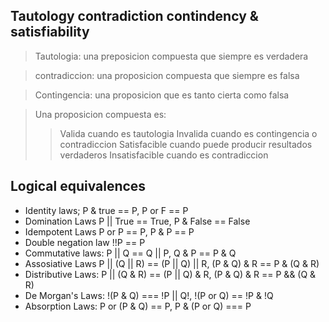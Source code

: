 ## Tautology contradiction contindency & satisfiability

> Tautologia: una preposicion compuesta que siempre es verdadera

> contradiccion: una proposicion compuesta que siempre es falsa

> Contingencia: una proposicion que es tanto cierta como falsa

> Una proposicion compuesta es:
> > Valida cuando es tautologia
> > Invalida cuando es contingencia o contradiccion
> > Satisfacible cuando puede producir resultados verdaderos
> > Insatisfacible cuando es contradiccion

## Logical equivalences
- Identity laws;              P & true == P,                        P or F == P
- Domination Laws       P || True == True,                   P & False == False
- Idempotent Laws       P or P == P,                            P & P == P
- Double negation law  !!P == P
- Commutative laws:     P || Q == Q || P,                     Q & P == P & Q
- Assosiative Laws        P || (Q || R) == (P || Q) || R,   (P & Q) & R == P & (Q & R)
- Distributive Laws:       P || (Q & R) == (P || Q) & R, (P & Q) & R == P && (Q & R)
- De Morgan's Laws:     !(P & Q) === !P || Q!,           !(P or Q) == !P & !Q
- Absorption Laws:        P or (P & Q) == P,                P & (P or Q) === P